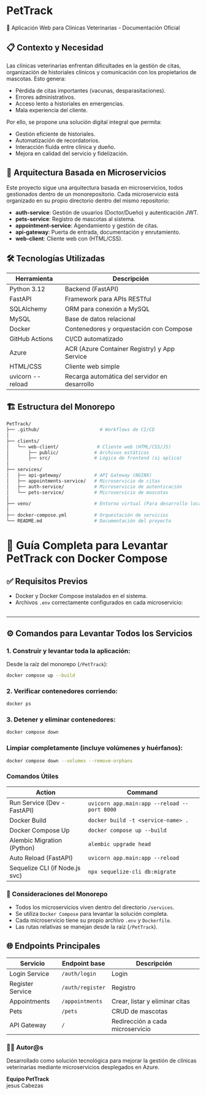 ﻿# PetTrack
🐾 Aplicación Web para Clínicas Veterinarias - Documentación Oficial

## 📋 Contexto y Necesidad

Las clínicas veterinarias enfrentan dificultades en la gestión de citas, organización de historiales clínicos y comunicación con los propietarios de mascotas. Esto genera:

- Pérdida de citas importantes (vacunas, desparasitaciones).
- Errores administrativos.
- Acceso lento a historiales en emergencias.
- Mala experiencia del cliente.

Por ello, se propone una solución digital integral que permita:

- Gestión eficiente de historiales.
- Automatización de recordatorios.
- Interacción fluida entre clínica y dueño.
- Mejora en calidad del servicio y fidelización.

## 🚧 Arquitectura Basada en Microservicios

Este proyecto sigue una arquitectura basada en microservicios, todos gestionados dentro de un monorepositorio. Cada microservicio está organizado en su propio directorio dentro del mismo repositorio:

- **auth-service**: Gestión de usuarios (Doctor/Dueño) y autenticación JWT.
- **pets-service**: Registro de mascotas al sistema.
- **appointment-service**: Agendamiento y gestión de citas.
- **api-gateway**: Puerta de entrada, documentación y enrutamiento.
- **web-client**: Cliente web con (HTML/CSS).

## 🛠️ Tecnologías Utilizadas

| Herramienta       | Descripción                          |
|------------------|--------------------------------------|
| Python 3.12      | Backend (FastAPI)                     |
| FastAPI          | Framework para APIs RESTful          |
| SQLAlchemy       | ORM para conexión a MySQL             |
| MySQL            | Base de datos relacional              |
| Docker           | Contenedores y orquestación con Compose |
| GitHub Actions   | CI/CD automatizado                    |
| Azure            | ACR (Azure Container Registry) y App Service |
| HTML/CSS         | Cliente web simple                    |
| uvicorn --reload | Recarga automática del servidor en desarrollo   |

## 🏗️ Estructura del Monorepo

```bash
PetTrack/
├── .github/                      # Workflows de CI/CD
│
├── clients/
│   └── web-client/              # Cliente web (HTML/CSS/JS)
│       ├── public/             # Archivos estáticos
│       ├── src/                # Lógica de frontend (si aplica)
│
├── services/
│   ├── api-gateway/            # API Gateway (NGINX)
│   ├── appointments-service/   # Microservicio de citas
│   ├── auth-service/           # Microservicio de autenticación
│   └── pets-service/           # Microservicio de mascotas
│
├── venv/                       # Entorno virtual (Para desarrollo local)
│
├── docker-compose.yml          # Orquestación de servicios
└── README.md                   # Documentación del proyecto
```

# 🚀 Guía Completa para Levantar PetTrack con Docker Compose

## ✅ Requisitos Previos

- Docker y Docker Compose instalados en el sistema.
- Archivos `.env` correctamente configurados en cada microservicio:

## 
---

## ⚙️ Comandos para Levantar Todos los Servicios

### 1. Construir y levantar toda la aplicación:

Desde la raíz del monorepo (`/PetTrack`):

```bash
docker compose up --build
```

### 2. Verificar contenedores corriendo:
```bash
docker ps
```

### 3. Detener y eliminar contenedores:
```bash
docker compose down
```

### Limpiar completamente (incluye volúmenes y huérfanos):
```bash
docker compose down --volumes --remove-orphans
```

### Comandos Útiles
| Action                            | Command                                                 |
|----------------------------------|---------------------------------------------------------|
| Run Service (Dev - FastAPI)      | `uvicorn app.main:app --reload --port 8000`            |
| Docker Build                     | `docker build -t <service-name> .`                     |
| Docker Compose Up                | `docker compose up --build`                            |
| Alembic Migration (Python)       | `alembic upgrade head`                                 |
| Auto Reload (FastAPI)            | `uvicorn app.main:app --reload`                        |
| Sequelize CLI (if Node.js svc)   | `npx sequelize-cli db:migrate`                         |

### 🧩 Consideraciones del Monorepo

- Todos los microservicios viven dentro del directorio `/services`.
- Se utiliza `Docker Compose` para levantar la solución completa.
- Cada microservicio tiene su propio archivo `.env` y `Dockerfile`.
- Las rutas relativas se manejan desde la raíz (`/PetTrack`).

## 🌐 Endpoints Principales

| Servicio          | Endpoint base            | Descripción                         |
|-------------------|--------------------------|-------------------------------------|
| Login Service     | `/auth/login`            | Login                               |
| Register Service  | `/auth/register`         | Registro                            |
| Appointments      | `/appointments`          | Crear, listar y eliminar citas      |
| Pets              | `/pets`                  | CRUD de mascotas                    |
| API Gateway       | `/`                      | Redirección a cada microservicio    |


### 👩‍💻 Autor@s

Desarrollado como solución tecnológica para mejorar la gestión de clínicas veterinarias mediante microservicios desplegados en Azure.

**Equipo PetTrack**  
jesus Cabezas



